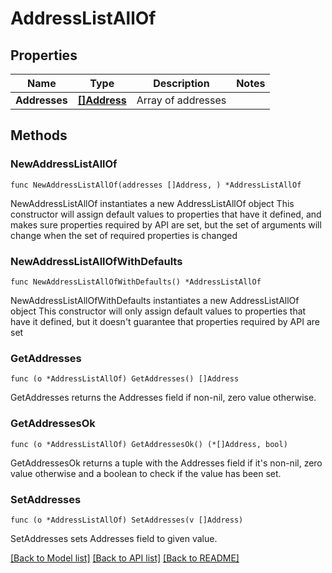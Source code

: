 # AddressListAllOf

## Properties

Name | Type | Description | Notes
------------ | ------------- | ------------- | -------------
**Addresses** | [**[]Address**](Address.md) | Array of addresses | 

## Methods

### NewAddressListAllOf

`func NewAddressListAllOf(addresses []Address, ) *AddressListAllOf`

NewAddressListAllOf instantiates a new AddressListAllOf object
This constructor will assign default values to properties that have it defined,
and makes sure properties required by API are set, but the set of arguments
will change when the set of required properties is changed

### NewAddressListAllOfWithDefaults

`func NewAddressListAllOfWithDefaults() *AddressListAllOf`

NewAddressListAllOfWithDefaults instantiates a new AddressListAllOf object
This constructor will only assign default values to properties that have it defined,
but it doesn't guarantee that properties required by API are set

### GetAddresses

`func (o *AddressListAllOf) GetAddresses() []Address`

GetAddresses returns the Addresses field if non-nil, zero value otherwise.

### GetAddressesOk

`func (o *AddressListAllOf) GetAddressesOk() (*[]Address, bool)`

GetAddressesOk returns a tuple with the Addresses field if it's non-nil, zero value otherwise
and a boolean to check if the value has been set.

### SetAddresses

`func (o *AddressListAllOf) SetAddresses(v []Address)`

SetAddresses sets Addresses field to given value.



[[Back to Model list]](../README.md#documentation-for-models) [[Back to API list]](../README.md#documentation-for-api-endpoints) [[Back to README]](../README.md)


